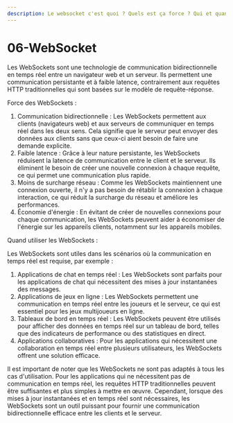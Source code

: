 ```yaml
---
description: Le websocket c'est quoi ? Quels est ça force ? Qui et quand l'utiliser ?
---
```


# 06-WebSocket

Les WebSockets sont une technologie de communication bidirectionnelle en temps réel entre un navigateur web et un serveur. Ils permettent une communication persistante et à faible latence, contrairement aux requêtes HTTP traditionnelles qui sont basées sur le modèle de requête-réponse.

Force des WebSockets :

1. Communication bidirectionnelle : Les WebSockets permettent aux clients (navigateurs web) et aux serveurs de communiquer en temps réel dans les deux sens. Cela signifie que le serveur peut envoyer des données aux clients sans que ceux-ci aient besoin de faire une demande explicite.
2. Faible latence : Grâce à leur nature persistante, les WebSockets réduisent la latence de communication entre le client et le serveur. Ils éliminent le besoin de créer une nouvelle connexion à chaque requête, ce qui permet une communication plus rapide.
3. Moins de surcharge réseau : Comme les WebSockets maintiennent une connexion ouverte, il n'y a pas besoin de rétablir la connexion à chaque interaction, ce qui réduit la surcharge du réseau et améliore les performances.
4. Économie d'énergie : En évitant de créer de nouvelles connexions pour chaque communication, les WebSockets peuvent aider à économiser de l'énergie sur les appareils clients, notamment sur les appareils mobiles.

Quand utiliser les WebSockets :

Les WebSockets sont utiles dans les scénarios où la communication en temps réel est requise, par exemple :

1. Applications de chat en temps réel : Les WebSockets sont parfaits pour les applications de chat qui nécessitent des mises à jour instantanées des messages.
2. Applications de jeux en ligne : Les WebSockets permettent une communication en temps réel entre les joueurs et le serveur, ce qui est essentiel pour les jeux multijoueurs en ligne.
3. Tableaux de bord en temps réel : Les WebSockets peuvent être utilisés pour afficher des données en temps réel sur un tableau de bord, telles que des indicateurs de performance ou des statistiques en direct.
4. Applications collaboratives : Pour les applications qui nécessitent une collaboration en temps réel entre plusieurs utilisateurs, les WebSockets offrent une solution efficace.

Il est important de noter que les WebSockets ne sont pas adaptés à tous les cas d'utilisation. Pour les applications qui ne nécessitent pas de communication en temps réel, les requêtes HTTP traditionnelles peuvent être suffisantes et plus simples à mettre en œuvre. Cependant, lorsque des mises à jour instantanées et en temps réel sont nécessaires, les WebSockets sont un outil puissant pour fournir une communication bidirectionnelle efficace entre les clients et le serveur.

